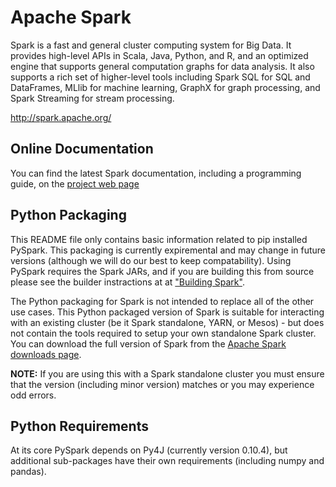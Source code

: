 # Apache Spark

Spark is a fast and general cluster computing system for Big Data. It provides
high-level APIs in Scala, Java, Python, and R, and an optimized engine that
supports general computation graphs for data analysis. It also supports a
rich set of higher-level tools including Spark SQL for SQL and DataFrames,
MLlib for machine learning, GraphX for graph processing,
and Spark Streaming for stream processing.

<http://spark.apache.org/>

## Online Documentation

You can find the latest Spark documentation, including a programming
guide, on the [project web page](http://spark.apache.org/documentation.html)


## Python Packaging

This README file only contains basic information related to pip installed PySpark.
This packaging is currently expiremental and may change in future versions (although we will do our best to keep compatability).
Using PySpark requires the Spark JARs, and if you are building this from source please see the builder instractions at at
["Building Spark"](http://spark.apache.org/docs/latest/building-spark.html).

The Python packaging for Spark is not intended to replace all of the other use cases. This Python packaged version of Spark is suitable for interacting with an existing cluster (be it Spark standalone, YARN, or Mesos) - but does not contain the tools required to setup your own standalone Spark cluster. You can download the full version of Spark from the [Apache Spark downloads page](http://spark.apache.org/downloads.html).


**NOTE:** If you are using this with a Spark standalone cluster you must ensure that the version (including minor version) matches or you may experience odd errors.

## Python Requirements

At its core PySpark depends on Py4J (currently version 0.10.4), but additional sub-packages have their own requirements (including numpy and pandas).